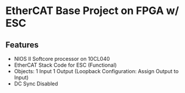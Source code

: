 # EtherCAT Base Project on FPGA w/ ESC

## Features
- NIOS II Softcore processor on 10CL040 
- EtherCAT Stack Code for ESC (Functional)
- Objects: 1 Input 1 Output (Loopback Configuration: Assign Output to Input)
- DC Sync Disabled